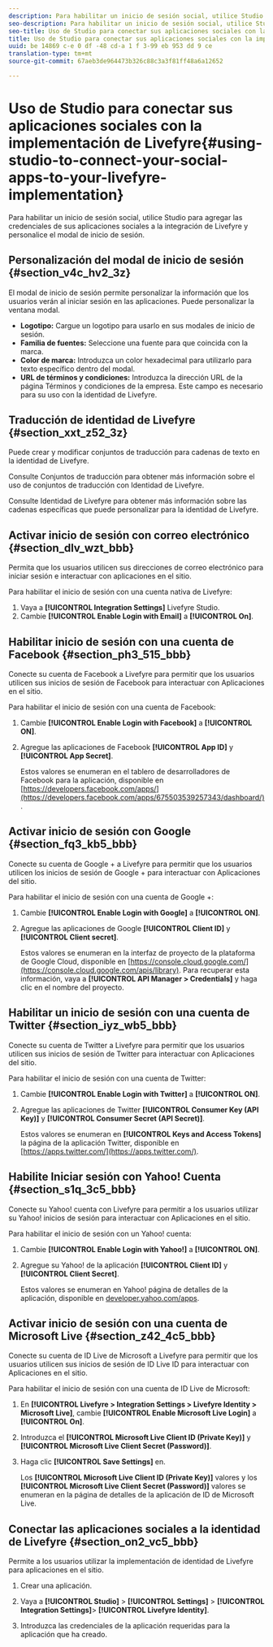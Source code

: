 ```yaml
---
description: Para habilitar un inicio de sesión social, utilice Studio para agregar las credenciales de sus aplicaciones sociales a la integración de Livefyre y personalice el modal de inicio de sesión.
seo-description: Para habilitar un inicio de sesión social, utilice Studio para agregar las credenciales de sus aplicaciones sociales a la integración de Livefyre y personalice el modal de inicio de sesión.
seo-title: Uso de Studio para conectar sus aplicaciones sociales con la implementación de Livefyre
title: Uso de Studio para conectar sus aplicaciones sociales con la implementación de Livefyre
uuid: be 14869 c-e 0 df -48 cd-a 1 f 3-99 eb 953 dd 9 ce
translation-type: tm+mt
source-git-commit: 67aeb3de964473b326c88c3a3f81ff48a6a12652

---
```



# Uso de Studio para conectar sus aplicaciones sociales con la implementación de Livefyre{#using-studio-to-connect-your-social-apps-to-your-livefyre-implementation}

Para habilitar un inicio de sesión social, utilice Studio para agregar las credenciales de sus aplicaciones sociales a la integración de Livefyre y personalice el modal de inicio de sesión.

## Personalización del modal de inicio de sesión {#section_v4c_hv2_3z}

El modal de inicio de sesión permite personalizar la información que los usuarios verán al iniciar sesión en las aplicaciones. Puede personalizar la ventana modal.

* **Logotipo:** Cargue un logotipo para usarlo en sus modales de inicio de sesión.
* **Familia de fuentes:** Seleccione una fuente para que coincida con la marca.
* **Color de marca:** Introduzca un color hexadecimal para utilizarlo para texto específico dentro del modal.
* **URL de términos y condiciones:** Introduzca la dirección URL de la página Términos y condiciones de la empresa. Este campo es necesario para su uso con la identidad de Livefyre.

## Traducción de identidad de Livefyre {#section_xxt_z52_3z}

Puede crear y modificar conjuntos de traducción para cadenas de texto en la identidad de Livefyre.

Consulte Conjuntos de traducción para obtener más información sobre el uso de conjuntos de traducción con Identidad de Livefyre.

Consulte Identidad de Livefyre para obtener más información sobre las cadenas específicas que puede personalizar para la identidad de Livefyre.

## Activar inicio de sesión con correo electrónico {#section_dlv_wzt_bbb}

Permita que los usuarios utilicen sus direcciones de correo electrónico para iniciar sesión e interactuar con aplicaciones en el sitio.

Para habilitar el inicio de sesión con una cuenta nativa de Livefyre:

1. Vaya a **[!UICONTROL Integration Settings]** Livefyre Studio.
1. Cambie **[!UICONTROL Enable Login with Email]** a **[!UICONTROL On]**.

## Habilitar inicio de sesión con una cuenta de Facebook {#section_ph3_515_bbb}

Conecte su cuenta de Facebook a Livefyre para permitir que los usuarios utilicen sus inicios de sesión de Facebook para interactuar con Aplicaciones en el sitio.

Para habilitar el inicio de sesión con una cuenta de Facebook:

1. Cambie **[!UICONTROL Enable Login with Facebook]** a **[!UICONTROL ON]**.

1. Agregue las aplicaciones de Facebook **[!UICONTROL App ID]** y **[!UICONTROL App Secret]**.

   Estos valores se enumeran en el tablero de desarrolladores de Facebook para la aplicación, disponible en [https://developers.facebook.com/apps/](https://developers.facebook.com/apps/675503539257343/dashboard/).

## Activar inicio de sesión con Google {#section_fq3_kb5_bbb}

Conecte su cuenta de Google + a Livefyre para permitir que los usuarios utilicen los inicios de sesión de Google + para interactuar con Aplicaciones del sitio.

Para habilitar el inicio de sesión con una cuenta de Google +:

1. Cambie **[!UICONTROL Enable Login with Google]** a **[!UICONTROL ON]**.

1. Agregue las aplicaciones de Google **[!UICONTROL Client ID]** y **[!UICONTROL Client secret]**.

   Estos valores se enumeran en la interfaz de proyecto de la plataforma de Google Cloud, disponible en [https://console.cloud.google.com/](https://console.cloud.google.com/apis/library). Para recuperar esta información, vaya a **[!UICONTROL API Manager > Credentials]** y haga clic en el nombre del proyecto.

## Habilitar un inicio de sesión con una cuenta de Twitter {#section_iyz_wb5_bbb}

Conecte su cuenta de Twitter a Livefyre para permitir que los usuarios utilicen sus inicios de sesión de Twitter para interactuar con Aplicaciones del sitio.

Para habilitar el inicio de sesión con una cuenta de Twitter:

1. Cambie **[!UICONTROL Enable Login with Twitter]** a **[!UICONTROL ON]**.

1. Agregue las aplicaciones de Twitter **[!UICONTROL Consumer Key (API Key)]** y **[!UICONTROL Consumer Secret (API Secret)]**.

   Estos valores se enumeran en **[!UICONTROL Keys and Access Tokens]** la página de la aplicación Twitter, disponible en [https://apps.twitter.com/](https://apps.twitter.com/).

## Habilite Iniciar sesión con Yahoo! Cuenta {#section_s1q_3c5_bbb}

Conecte su Yahoo! cuenta con Livefyre para permitir a los usuarios utilizar su Yahoo! inicios de sesión para interactuar con Aplicaciones en el sitio.

Para habilitar el inicio de sesión con un Yahoo! cuenta:

1. Cambie **[!UICONTROL Enable Login with Yahoo!]** a **[!UICONTROL ON]**.

1. Agregue su Yahoo! de la aplicación **[!UICONTROL Client ID]** y **[!UICONTROL Client Secret]**.

   Estos valores se enumeran en Yahoo! página de detalles de la aplicación, disponible en [developer.yahoo.com/apps](https://developer.yahoo.com/apps).

## Activar inicio de sesión con una cuenta de Microsoft Live {#section_z42_4c5_bbb}

Conecte su cuenta de ID Live de Microsoft a Livefyre para permitir que los usuarios utilicen sus inicios de sesión de ID Live ID para interactuar con Aplicaciones en el sitio.

Para habilitar el inicio de sesión con una cuenta de ID Live de Microsoft:

1. En **[!UICONTROL Livefyre > Integration Settings > Livefyre Identity > Microsoft Live]**, cambie **[!UICONTROL Enable Microsoft Live Login]** a **[!UICONTROL On]**.

1. Introduzca el **[!UICONTROL Microsoft Live Client ID (Private Key)]** y **[!UICONTROL Microsoft Live Client Secret (Password)]**.

1. Haga clic **[!UICONTROL Save Settings]** en.

   Los **[!UICONTROL Microsoft Live Client ID (Private Key)]** valores y los **[!UICONTROL Microsoft Live Client Secret (Password)]** valores se enumeran en la página de detalles de la aplicación de ID de Microsoft Live.

## Conectar las aplicaciones sociales a la identidad de Livefyre {#section_on2_vc5_bbb}

Permite a los usuarios utilizar la implementación de identidad de Livefyre para aplicaciones en el sitio.

1. Crear una aplicación.
1. Vaya a **[!UICONTROL Studio]** &gt; **[!UICONTROL Settings]** &gt; **[!UICONTROL Integration Settings]**&gt; **[!UICONTROL Livefyre Identity]**.

1. Introduzca las credenciales de la aplicación requeridas para la aplicación que ha creado.